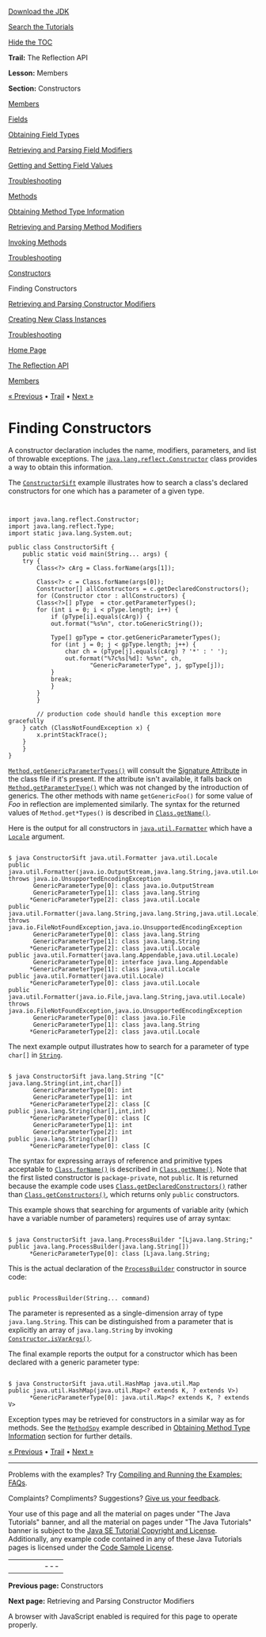 [Download
the JDK](http://java.sun.com/javase/6/download.jsp)
  
[Search the
Tutorials](../../search.html)
  
[Hide the TOC](javascript:toggleLeft())

**Trail:** The Reflection API
  
**Lesson:** Members
  
**Section:** Constructors

[Members](index.html)

[Fields](field.html)

[Obtaining Field Types](fieldTypes.html)

[Retrieving and Parsing Field Modifiers](fieldModifiers.html)

[Getting and Setting Field Values](fieldValues.html)

[Troubleshooting](fieldTrouble.html)

[Methods](method.html)

[Obtaining Method Type Information](methodType.html)

[Retrieving and Parsing Method Modifiers](methodModifiers.html)

[Invoking Methods](methodInvocation.html)

[Troubleshooting](methodTrouble.html)

[Constructors](ctor.html)

Finding Constructors

[Retrieving and Parsing Constructor Modifiers](ctorModifiers.html)

[Creating New Class Instances](ctorInstance.html)

[Troubleshooting](ctorTrouble.html)

[Home Page](../../index.html)
>
[The Reflection API](../index.html)
>
[Members](index.html)

[« Previous](ctor.html) • [Trail](../TOC.html) • [Next »](ctorModifiers.html)

# Finding Constructors

A constructor declaration includes the name, modifiers, parameters, and list of
throwable exceptions. The
[`java.lang.reflect.Constructor`](http://download.oracle.com/javase/7/docs/api/java/lang/reflect/Constructor.html)
class provides a way to obtain this information.

The
[`ConstructorSift`](example/ConstructorSift.java)
example illustrates how to search a class's declared constructors for one which
has a parameter of a given type.

```


import java.lang.reflect.Constructor;
import java.lang.reflect.Type;
import static java.lang.System.out;

public class ConstructorSift {
    public static void main(String... args) {
	try {
	    Class<?> cArg = Class.forName(args[1]);

	    Class<?> c = Class.forName(args[0]);
	    Constructor[] allConstructors = c.getDeclaredConstructors();
	    for (Constructor ctor : allConstructors) {
		Class<?>[] pType  = ctor.getParameterTypes();
		for (int i = 0; i < pType.length; i++) {
		    if (pType[i].equals(cArg)) {
			out.format("%s%n", ctor.toGenericString());

			Type[] gpType = ctor.getGenericParameterTypes();
			for (int j = 0; j < gpType.length; j++) {
			    char ch = (pType[j].equals(cArg) ? '*' : ' ');
			    out.format("%7c%s[%d]: %s%n", ch,
				       "GenericParameterType", j, gpType[j]);
			}
			break;
		    }
		}
	    }

        // production code should handle this exception more gracefully
	} catch (ClassNotFoundException x) {
	    x.printStackTrace();
	}
    }
}

```

[`Method.getGenericParameterTypes()`](http://download.oracle.com/javase/7/docs/api/java/lang/reflect/Method.html#getGenericParameterTypes())
will consult the
[Signature Attribute](http://java.sun.com/docs/books/vmspec/2nd-edition/ClassFileFormat-Java5.pdf)
in the class file if it's present. If the attribute isn't available, it falls
back on
[`Method.getParameterType()`](http://download.oracle.com/javase/7/docs/api/java/lang/reflect/Method.html#getParameterType())
which was not changed by the introduction of generics. The other methods with
name `getGenericFoo()` for some value of *Foo* in
reflection are implemented similarly.
The syntax for the returned values of `Method.get*Types()` is
described in
[`Class.getName()`](http://download.oracle.com/javase/7/docs/api/java/lang/Class.html#getName()).

Here is the output for all constructors in
[`java.util.Formatter`](http://download.oracle.com/javase/7/docs/api/java/util/Formatter.html)
which have a
[`Locale`](http://download.oracle.com/javase/7/docs/api/java/util/Locale.html)
argument.

```

$ java ConstructorSift java.util.Formatter java.util.Locale
public
java.util.Formatter(java.io.OutputStream,java.lang.String,java.util.Locale)
throws java.io.UnsupportedEncodingException
       GenericParameterType[0]: class java.io.OutputStream
       GenericParameterType[1]: class java.lang.String
      *GenericParameterType[2]: class java.util.Locale
public java.util.Formatter(java.lang.String,java.lang.String,java.util.Locale)
throws java.io.FileNotFoundException,java.io.UnsupportedEncodingException
       GenericParameterType[0]: class java.lang.String
       GenericParameterType[1]: class java.lang.String
      *GenericParameterType[2]: class java.util.Locale
public java.util.Formatter(java.lang.Appendable,java.util.Locale)
       GenericParameterType[0]: interface java.lang.Appendable
      *GenericParameterType[1]: class java.util.Locale
public java.util.Formatter(java.util.Locale)
      *GenericParameterType[0]: class java.util.Locale
public java.util.Formatter(java.io.File,java.lang.String,java.util.Locale)
throws java.io.FileNotFoundException,java.io.UnsupportedEncodingException
       GenericParameterType[0]: class java.io.File
       GenericParameterType[1]: class java.lang.String
      *GenericParameterType[2]: class java.util.Locale

```

The next example output illustrates how to search for a parameter of type
`char[]` in
[`String`](http://download.oracle.com/javase/7/docs/api/java/lang/String.html).

```

$ java ConstructorSift java.lang.String "[C"
java.lang.String(int,int,char[])
       GenericParameterType[0]: int
       GenericParameterType[1]: int
      *GenericParameterType[2]: class [C
public java.lang.String(char[],int,int)
      *GenericParameterType[0]: class [C
       GenericParameterType[1]: int
       GenericParameterType[2]: int
public java.lang.String(char[])
      *GenericParameterType[0]: class [C

```

The syntax for expressing arrays of reference and primitive types
acceptable to
[`Class.forName()`](http://download.oracle.com/javase/7/docs/api/java/lang/Class.html#forName(java.lang.String))
is described in
[`Class.getName()`](http://download.oracle.com/javase/7/docs/api/java/lang/Class.html#getName()). Note that the first listed constructor is `package-private`, not
`public`. It is returned because the example code uses
[`Class.getDeclaredConstructors()`](http://download.oracle.com/javase/7/docs/api/java/lang/Class.html#getDeclaredConstructors())
rather than
[`Class.getConstructors()`](http://download.oracle.com/javase/7/docs/api/java/lang/Class.html#getConstructors()), which returns only `public` constructors.

This example shows that searching for arguments of variable arity (which
have a variable number of parameters) requires use of array syntax:

```

$ java ConstructorSift java.lang.ProcessBuilder "[Ljava.lang.String;"
public java.lang.ProcessBuilder(java.lang.String[])
      *GenericParameterType[0]: class [Ljava.lang.String;

```

This is the actual declaration of the
[`ProcessBuilder`](http://download.oracle.com/javase/7/docs/api/java/lang/ProcessBuilder.html#ProcessBuilder(java.lang.String...))
constructor in source code:

```

public ProcessBuilder(String... command)

```

The parameter is represented as a single-dimension array of type
`java.lang.String`. This can be distinguished from a parameter that
is explicitly an array of `java.lang.String` by invoking
[`Constructor.isVarArgs()`](http://download.oracle.com/javase/7/docs/api/java/lang/reflect/Constructor.html#isVarArgs()).

The final example reports the output for a constructor which has been
declared with a generic parameter type:

```

$ java ConstructorSift java.util.HashMap java.util.Map
public java.util.HashMap(java.util.Map<? extends K, ? extends V>)
      *GenericParameterType[0]: java.util.Map<? extends K, ? extends V>

```

Exception types may be retrieved for constructors in a similar way as for
methods. See the
[`MethodSpy`](example/MethodSpy.java)
example described in [Obtaining Method Type
Information](methodType.html) section for further details.

[« Previous](ctor.html)
•
[Trail](../TOC.html)
•
[Next »](ctorModifiers.html)

---

Problems with the examples? Try [Compiling and Running
the Examples: FAQs](../../information/run-examples.html).
  
Complaints? Compliments? Suggestions? [Give
us your feedback](http://download.oracle.com/javase/feedback.html).

Your use of this page and all the material on pages under "The Java Tutorials" banner,
and all the material on pages under "The Java Tutorials" banner is subject to the [Java SE Tutorial Copyright
and License](../../information/license.html).
Additionally, any example code contained in any of these Java
Tutorials pages is licensed under the
[Code
Sample License](http://developers.sun.com/license/berkeley_license.html).

|  |  |  |  |  |
| --- | --- | --- | --- | --- |
| |  |  | | --- | --- | | duke image | Oracle logo | | [About Oracle](http://www.oracle.com/us/corporate/index.html) | [Oracle Technology Network](http://www.oracle.com/technology/index.html) | [Terms of Service](https://www.samplecode.oracle.com/servlets/CompulsoryClickThrough?type=TermsOfService) | Copyright © 1995, 2011 Oracle and/or its affiliates. All rights reserved. |

**Previous page:** Constructors
  
**Next page:** Retrieving and Parsing Constructor Modifiers




A browser with JavaScript enabled is required for this page to operate properly.
